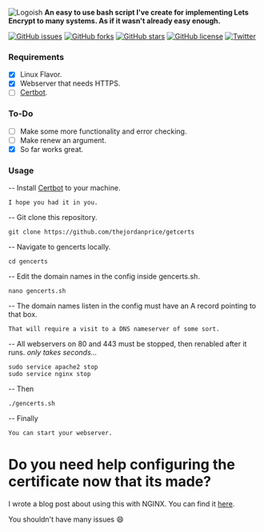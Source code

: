 ![Logoish](https://i.imgur.com/li8PoWR.png)
**An easy to use bash script I've create for implementing Lets Encrypt to many systems. As if it wasn't already easy enough.**


[![GitHub issues](https://img.shields.io/github/issues/thejordanprice/gencerts.sh.svg)](https://github.com/thejordanprice/gencerts.sh/issues)
[![GitHub forks](https://img.shields.io/github/forks/thejordanprice/gencerts.sh.svg)](https://github.com/thejordanprice/gencerts.sh/network)
[![GitHub stars](https://img.shields.io/github/stars/thejordanprice/gencerts.sh.svg)](https://github.com/thejordanprice/gencerts.sh/stargazers)
[![GitHub license](https://img.shields.io/github/license/thejordanprice/gencerts.sh.svg)](https://github.com/thejordanprice/banhammer/blob/master/LICENSE)
[![Twitter](https://img.shields.io/twitter/url/https/github.com/thejordanprice/gencerts.sh.svg?style=social)](https://twitter.com/intent/tweet?text=Wow:&url=https%3A%2F%2Fgithub.com%2Fthejordanprice%2Fgencerts.sh)


### Requirements

- [x] Linux Flavor.
- [x] Webserver that needs HTTPS.
- [ ] [Certbot](https://certbot.eff.org).

### To-Do

- [ ] Make some more functionality and error checking.
- [ ] Make renew an argument.
- [x] So far works great.

### Usage

-- Install [Certbot](https://certbot.eff.org) to your machine.

    I hope you had it in you.

-- Git clone this repository.

    git clone https://github.com/thejordanprice/getcerts

-- Navigate to gencerts locally.

    cd gencerts

-- Edit the domain names in the config inside gencerts.sh.

    nano gencerts.sh

-- The domain names listen in the config must have an A record pointing to that box.

    That will require a visit to a DNS nameserver of some sort.
    
-- All webservers on 80 and 443 must be stopped, then renabled after it runs. *only takes seconds...*

    sudo service apache2 stop
    sudo service nginx stop

-- Then

    ./gencerts.sh

-- Finally

    You can start your webserver.

# Do you need help configuring the certificate now that its made?

I wrote a blog post about using this with NGINX. You can find it [here](https://www.thejordanprice.com/2018/02/lets-encrypt-certbot-with-nginx.html).

You shouldn't have many issues :smile:
